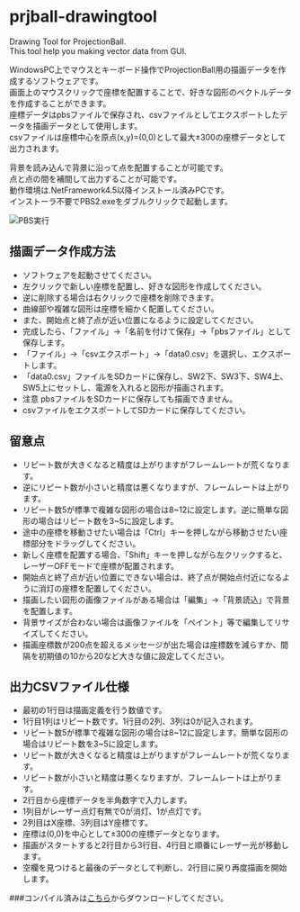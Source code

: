 # prjball-drawingtool

Drawing Tool for ProjectionBall.  
This tool help you making vector data from GUI.  





WindowsPC上でマウスとキーボード操作でProjectionBall用の描画データを作成するソフトウェアです。        
画面上のマウスクリックで座標を配置することで、好きな図形のベクトルデータを作成することができます。  
座標データはpbsファイルで保存され、csvファイルとしてエクスポートしたデータを描画データとして使用します。  
csvファイルは座標中心を原点(x,y)=(0,0)として最大±300の座標データとして出力されます。      
  
  
背景を読み込んで背景に沿って点を配置することが可能です。  
点と点の間を補間して出力することが可能です。  
動作環境は.NetFramework4.5以降インストール済みPCです。  
インストーラ不要でPBS2.exeをダブルクリックで起動します。  


![PBS実行](http://meerstern.up.seesaa.net/image/pbs-a24ec.png "PBS実行")




## 描画データ作成方法
  * ソフトウェアを起動させてください。
  * 左クリックで新しい座標を配置し、好きな図形を作成してください。
  * 逆に削除する場合は右クリックで座標を削除できます。
  * 曲線部や複雑な図形は座標を細かく配置してください。
  * また、開始点と終了点が近い位置になるように設定してください。
  * 完成したら、「ファイル」→「名前を付けて保存」→「pbsファイル」として保存します。
  * 「ファイル」→「csvエクスポート」→「data0.csv」を選択し、エクスポートします。
  * 「data0.csv」ファイルをSDカードに保存し、SW2下、SW3下、SW4上、SW5上にセットし、電源を入れると図形が描画されます。
  * 注意 pbsファイルをSDカードに保存しても描画できません。
  * csvファイルをエクスポートしてSDカードに保存してください。


## 留意点
  * リピート数が大きくなると精度は上がりますがフレームレートが荒くなります。
  * 逆にリピート数が小さいと精度は悪くなりますが、フレームレートは上がります。
  * リピート数5が標準で複雑な図形の場合は8~12に設定します。逆に簡単な図形の場合はリピート数を3~5に設定します。
  * 途中の座標を移動させたい場合は「Ctrl」キーを押しながら移動させたい座標部分をドラッグしてください。
  * 新しく座標を配置する場合、「Shift」キーを押しながら左クリックすると、レーザーOFFモードで座標が配置されます。
  * 開始点と終了点が近い位置にできない場合は、終了点が開始点付近になるように消灯の座標を配置してください。
  * 描画したい図形の画像ファイルがある場合は「編集」→「背景読込」で背景を配置します。
  * 背景サイズが合わない場合は画像ファイルを「ペイント」等で編集してリサイズしてください。
  * 描画座標数が200点を超えるメッセージが出た場合は座標数を減らすか、間隔を初期値の10から20など大きな値に設定してください。



## 出力CSVファイル仕様
  * 最初の1行目は描画定義を行う数値です。
  * 1行目1列はリピート数です。1行目の2列、3列は0が記入されます。
  * リピート数5が標準で複雑な図形の場合は8~12に設定します。簡単な図形の場合はリピート数を3~5に設定します。
  * リピート数が大きくなると精度は上がりますがフレームレートが荒くなります。
  * リピート数が小さいと精度は悪くなりますが、フレームレートは上がります。
  * 2行目から座標データを半角数字で入力します。
  * 1列目がレーザー点灯有無で0が消灯、1が点灯です。
  * 2列目はX座標、3列目はY座標です。 
  * 座標は(0,0)を中心として±300の座標データとなります。
  * 描画がスタートすると2行目から3行目、4行目と順番にレーザー光が移動します。
  * 空欄を見つけると最後のデータとして判断し、2行目に戻り再度描画を開始します。



###コンパイル済みは[こちら][実行ファイル]からダウンロードしてください。








[実行ファイル]: http://projectionball.jp/share/PBS.zip "実行ファイル"
